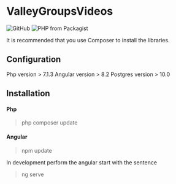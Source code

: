 # ValleyGroupsVideos

![GitHub](https://img.shields.io/github/license/ggqdeveloper/ValleyGroupsVideos?style=flat-square)
![PHP from Packagist](https://img.shields.io/packagist/php-v/laravel/laravel?style=flat-square)

It is recommended that you use Composer to install the libraries.

## Configuration

Php version > 7.1.3
Angular version > 8.2
Postgres version > 10.0

## Installation

#### Php
> php composer update

#### Angular
> npm update

In development perform the angular start with the sentence

> ng serve
